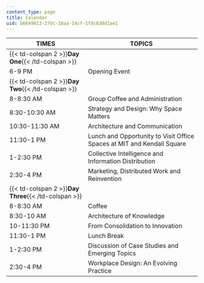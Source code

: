 ```yaml
---
content_type: page
title: Calendar
uid: b6649013-27dc-18aa-14cf-1fdc830d1ae1
---
```


| TIMES | TOPICS |
| --- | --- |
| {{< td-colspan 2 >}}**Day One**{{< /td-colspan >}} ||
| 6-9 PM | Opening Event |
| {{< td-colspan 2 >}}**Day Two**{{< /td-colspan >}} ||
| 8-8:30 AM | Group Coffee and Administration |
| 8:30-10:30 AM | Strategy and Design: Why Space Matters |
| 10:30-11:30 AM | Architecture and Communication |
| 11:30-1 PM | Lunch and Opportunity to Visit Office Spaces at MIT and Kendall Square |
| 1-2:30 PM | Collective Intelligence and Information Distribution |
| 2:30-4 PM | Marketing, Distributed Work and Reinvention |
| {{< td-colspan 2 >}}**Day Three**{{< /td-colspan >}} ||
| 8-8:30 AM | Coffee |
| 8:30-10 AM | Architecture of Knowledge |
| 10-11:30 PM | From Consolidation to Innovation |
| 11:30-1 PM | Lunch Break |
| 1-2:30 PM | Discussion of Case Studies and Emerging Topics |
| 2:30-4 PM | Workplace Design: An Evolving Practice